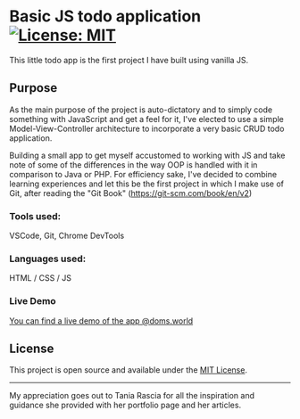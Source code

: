 # Basic JS todo application [![License: MIT](https://img.shields.io/badge/License-MIT-blue.svg)](https://opensource.org/licenses/MIT)

This little todo app is the first project I have built using vanilla JS.

## Purpose

As the main purpose of the project is auto-dictatory and to simply code something with JavaScript and get a feel for it, I've elected to use a simple Model-View-Controller architecture to incorporate a very basic CRUD todo application.

Building a small app to get myself accustomed to working with JS and take note of some of the differences in the way OOP is handled with it in comparison to Java or PHP.
For efficiency sake, I've decided to combine learning experiences and let this be the first project in which I make use of Git, after reading the "Git Book" (https://git-scm.com/book/en/v2)

### Tools used:

VSCode, Git, Chrome DevTools

### Languages used:

HTML / CSS / JS

### Live Demo

[You can find a live demo of the app @doms.world](https://doms.world)

## License

This project is open source and available under the [MIT License](LICENSE).

---

My appreciation goes out to Tania Rascia for all the inspiration and guidance she provided with her portfolio page and her articles.
